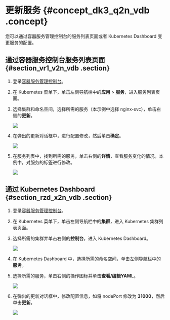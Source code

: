 # 更新服务 {#concept_dk3_q2n_vdb .concept}

您可以通过容器服务管理控制台的服务列表页面或者 Kubernetes Dashboard 变更服务的配置。

## 通过容器服务控制台服务列表页面 {#section_vr1_v2n_vdb .section}

1.  登录[容器服务管理控制台](https://cs.console.aliyun.com)。
2.  在 Kubernetes 菜单下，单击左侧导航栏中的**应用** \> **服务**，进入服务列表页面。
3.  选择集群和命名空间，选择所需的服务（本示例中选择 nginx-svc），单击右侧的**更新**。

    ![](http://static-aliyun-doc.oss-cn-hangzhou.aliyuncs.com/assets/img/16666/154821695011039_zh-CN.png)

4.  在弹出的更新对话框中，进行配置修改，然后单击**确定**。

    ![](http://static-aliyun-doc.oss-cn-hangzhou.aliyuncs.com/assets/img/16666/154821695011041_zh-CN.png)

5.  在服务列表中，找到所需的服务，单击右侧的**详情**，查看服务变化的情况。本例中，对服务的标签进行修改。

    ![](http://static-aliyun-doc.oss-cn-hangzhou.aliyuncs.com/assets/img/16666/154821695011042_zh-CN.png)


## 通过 Kubernetes Dashboard {#section_rzd_x2n_vdb .section}

1.  登录[容器服务管理控制台](https://cs.console.aliyun.com)。
2.  在 Kubernetes 菜单下，单击左侧导航栏中的**集群**，进入 Kubernetes 集群列表页面。
3.  选择所需的集群并单击右侧的**控制台**，进入 Kubernetes Dashboard。

    ![](http://static-aliyun-doc.oss-cn-hangzhou.aliyuncs.com/assets/img/16666/154821695011043_zh-CN.png)

4.  在 Kubernetes Dashboard 中，选择所需的命名空间，单击左侧导航栏中的**服务**。
5.  选择所需的服务，单击右侧的操作图标并单击**查看/编辑YAML**。

    ![](http://static-aliyun-doc.oss-cn-hangzhou.aliyuncs.com/assets/img/16666/154821695011044_zh-CN.png)

6.  在弹出的更新对话框中，修改配置信息，如将 nodePort 修改为 **31000**，然后单击**更新**。

    ![](http://static-aliyun-doc.oss-cn-hangzhou.aliyuncs.com/assets/img/16666/154821695011045_zh-CN.png)


